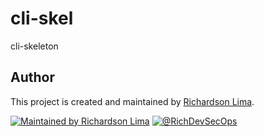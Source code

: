 # cli-skel
cli-skeleton


## Author

This project is created and maintained by [Richardson Lima](https://github.com/richardsonlima).

[![Maintained by Richardson Lima](https://img.shields.io/badge/maintained%20by-@richardsonlima-%235c4ee5.svg)](https://github.com/richardsonlima) [![@RichDevSecOps](https://img.shields.io/twitter/follow/RichDevSecOps.svg?style=social&label=Follow%20@RichDevSecOps%20on%20Twitter)](https://twitter.com/RichDevSecOps)
